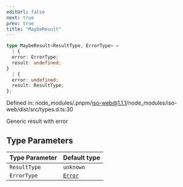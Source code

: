 ```yaml
---
editUrl: false
next: true
prev: true
title: "MaybeResult"
---
```


```ts
type MaybeResult<ResultType, ErrorType> = 
  | {
  error: ErrorType;
  result: undefined;
}
  | {
  error: undefined;
  result: ResultType;
};
```

Defined in: node\_modules/.pnpm/iso-web@1.1.1/node\_modules/iso-web/dist/src/types.d.ts:30

Generic result with error

## Type Parameters

| Type Parameter | Default type |
| ------ | ------ |
| `ResultType` | `unknown` |
| `ErrorType` | [`Error`](https://developer.mozilla.org/docs/Web/JavaScript/Reference/Global_Objects/Error) |
